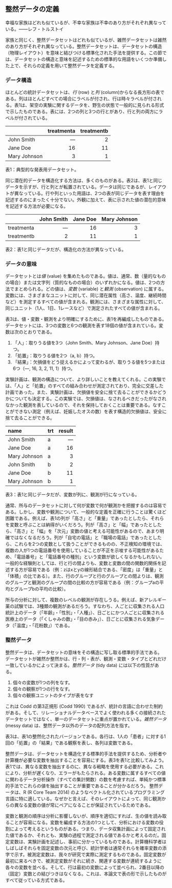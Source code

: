 ## 整然データの定義

幸福な家族はどれも似ているが、不幸な家族は不幸のあり方がそれぞれ異なっている。――レフ・トルストイ

家族と同じく、整然データセットはどれも似ているが、雑然データセットは雑然のあり方がそれぞれ異なっている。整然データセットは、データセットの構造（物理レイアウト）を意味と結びつける標準化された手法を提供する。この節では、データセットの構造と意味を記述するための標準的な用語をいくつか準備した上で、それらの定義を用いて整然データを定義する。

### データ構造

ほとんどの統計データセットは、*行* (row) と*列* (column)からなる長方形の表である。列はほとんどすべての場合にラベルが付され、行は時々ラベルが付される。表1は、架空の実験に関するデータを、野生の状態で一般的に見られる形式で示したものである。表には、2つの列と3つの行とがあり、行と列の両方にラベルが付されている。

|                     |  treatmenta |  treatmentb |
|:-------------|-----------:|-----------:|
| John Smith              |          ―|           2|
| Jane Doe              |          16|          11|
| Mary Johnson |           3|           1|

表1：典型的な発表用データセット。

同じ潜在的データを構造化する方法は、多くのものがある。表2は、表1と同じデータを示すが、行と列とが転置されている。データは同じであるが、レイアウトが異なっている。行や列といった用語は、2つの表が同じデータを表す理由を記述するのにまったく十分でない。外観に加えて、表に示された値の潜在的意味を記述する方法が必要になる。

|            |  John Smith |  Jane Doe |  Mary Johnson |
|:-----------|-----------:|---------:|-------------:|
| treatmenta |           ―|        16|             3|
| treatmentb |           2|        11|             1|

表2：表1と同じデータだが、構造化の方法が異なっている。

### データの意味

データセットとは*値* (value) を集めたものである。値は、通常、数（量的なものの場合）または文字列（質的なものの場合）のいずれかになる。値は、2つの方法でまとめられる。どの値は、*変数* (variable) と*観測* (observation) に属する。変数には、さまざまなユニットに対して、同じ潜在属性（高さ、温度、継続時間など）を測定するすべての値が含まれる。観測には、さまざまな属性に対して、同じユニット（1人、1日、1レースなど）で測定されたすべての値が含まれる。

表3は、値・変数・観測をより明確にするために、表1を再編成したものである。データセットには、3つの変数と6つの観測を表す18個の値が含まれている。変数は次のとおりである。

1. 「人」：取りうる値を3つ（John Smith、Mary Johnson、Jane Doe）持つ。
2. 「処置」：取りうる値を2つ（a, b）持つ。
3. 「結果」：欠損値をどう捉えるかによって変わるが、取りうる値を5つまたは6つ（―, 16, 3, 2, 11, 1）持つ。

実験計画は、観測の構造について、より詳しいことを教えてくれる。この実験では、「人」と「処置」のすべての組み合わせが測定されており、完全に交差した計画であった。また、実験計画は、欠損値を安全に捨て去ることができるかどうかについても決定する。この実験では、欠損値は、なされるべきだったがなされなかった観測を表しているので、それを保持しておくことは重要である。なすことができない測定（例えば、妊娠したオスの数）を表す構造的欠損値は、安全に捨て去ることができる。

| name         | trt |  result|
|:-------------|:----|-------:|
| John Smith   | a   |       —|
| Jane Doe     | a   |      16|
| Mary Johnson | a   |       3|
| John Smith   | b   |       2|
| Jane Doe     | b   |      11|
| Mary Johnson | b   |       1|

表3：表1と同じデータだが、変数が列に、観測が行になっている。

通常、所与のデータセットに対して何が変数で何が観測かを把握するのは容易である。しかし、変数や観測について、一般的な定義を正確に行うことは驚くほど困難である。例えば、表1の列が「高さ」と「重量」であったとしたら、それらを変数と呼ぶことは納得がいくだろう。列が「高さ」と「幅」であったとしたら、「高さ」と「幅」を「次元」変数の値と考える可能性があるので、あまり明確ではなくなるだろう。列が「自宅の電話」と「職場の電話」であったとしたら、これらを2つの変数として扱うことができるものの、不正検知の環境では、複数の人が1つの電話番号を使用していることが不正を示唆する可能性があるため、「電話番号」と「電話番号の種別」という変数が欲しくなるかもしれない。一般的な経験則としては、行と行の間よりも、変数と変数の間の関数的関係を記述する方が容易である（例：zはxとyの線形結合である、「密度」は「重量」と「体積」の比である）。また、行のグループと行のグループとの間よりは、観測のグループと観測のグループの間の比較の方が容易である（例：グループaの平均とグループbの平均の比較）。

所与の分析に対して、複数のレベルの観測が存在しうる。例えば、新アレルギー薬の試験では、3種類の観測があるだろう。すなわち、人ごとに収集される人口統計上のデータ（「年齢」・「性別」・「人種」）、日ごとにかつ人ごとに収集される医療上のデータ（「くしゃみの数」・「目の赤み」）、日ごとに収集される気象データ（「温度」・「花粉数」）である。

### 整然データ
整然データは、データセットの意味をその構造に写し取る標準的手法である。 データセットが雑然か整然かは、行・列・表が、観測・変数・タイプとどれだけ一致しているかによって決まる。*整然データ* (tidy data) には以下の性質がある。

1. 個々の変数が1つの列をなす。
2. 個々の観察が1つの行をなす。
3. 個々の観察ユニットのタイプが表をなす

これは Codd の第3正規形 (Codd 1990) であるが、統計の言語に合わせた制約がある。そして、リレーショナルデータベースでよく使われる多くの接続されたデータセットではなく、単一のデータセットに重点が置かれている。*雑然データ* (messy data) は、整然データ以外のデータの配列方法を指す。

表3は、表1の整然化されたバージョンである。各行は、1人の「患者」に対する1回の「処置」の「結果」である観察を表し、各列は変数である。

整然データは、データセットを構造化する標準的手法を提供するため、分析者や計算機が必要な変数を抽出することを容易にする。表3を表1と比較してみよう。表1では、異なる変数を抽出するのに、異なる戦略を使用する必要がある。これにより、分析が遅くなり、エラーがもたらされる。ある変数に属するすべての値に関わるデータ分析操作（すべての集計関数）の数を考慮すれば、単純かつ標準的手法でこれらの値を抽出することが重要であることが分かるだろう。 整然データは、R (R Core Team 2014) のようなベクトル化されているプログラミング言語に特に適している。なぜかと言えば、そのレイアウトによって、同じ観測からの異なる変数の値が常にペアになることが保証されているためである。

変数と観測の順序は分析に影響しないが、順序を適切にすれば、生の値を読み取ることが容易になる。変数を編成する方法の1つとして、分析における変数の役割によって考えるというものがある。つまり、データ収集計画によって固定された値であるか、それとも、実験の過程で測定される値であるかと考えるのだ。固定変数は、実験計画を記述し、事前に分かっているものである。計算機科学者はしばしばそれらを固定変数の次元と呼び、統計学者は通常それらを確率変数の添字で示す。被測定変数は、我々が研究で実際に測定するものである。固定変数が最初に来るべきで、被測定変数がそれに続き、関連する変数が連続するように各々の変数を並べる。そして、行は最初の変数によって並べられ、2番目以降の（固定）変数との結びつきはなくなる。これは、本論文で表の形で示したものがすべて従っている方式である。

